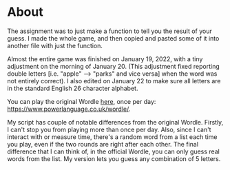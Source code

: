 # About
The assignment was to just make a function to tell you the result of your guess. I made the whole game, and then copied and pasted some of it into another file with just the function.

Almost the entire game was finished on January 19, 2022, with a tiny adjustment on the morning of January 20. (This adjustment fixed reporting double letters [i.e. "apple" --> "parks" and vice versa] when the word was not entirely correct). I also edited on January 22 to make sure all letters are in the standard English 26 character alphabet.

You can play the original Wordle [here](https://www.powerlanguage.co.uk/wordle/), once per day: https://www.powerlanguage.co.uk/wordle/.

My script has couple of notable differences from the original Wordle. Firstly, I can't stop you from playing more than once per day. Also, since I can't interact with or measure time, there's a random word from a list each time you play, even if the two rounds are right after each other. The final difference that I can think of, in the official Wordle, you can only guess real words from the list. My version lets you guess any combination of 5 letters.
